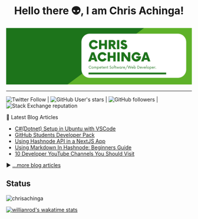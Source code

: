 <h1 align="center">
Hello there 👽, I am Chris Achinga!
</h1>

![chris-achinga](cover.png)

<hr />

![Twitter Follow](https://img.shields.io/twitter/follow/achinga_chris?style=social) | ![GitHub User's stars](https://img.shields.io/github/stars/ChrisAchinga?style=social) | ![GitHub followers](https://img.shields.io/github/followers/ChrisAchinga?style=social) | ![Stack Exchange reputation](https://img.shields.io/stackexchange/stackoverflow/r/11450095)

📘 Latest Blog Articles

<!-- BLOG-POST-LIST:START -->
- [C#(Dotnet) Setup in Ubuntu with VSCode](https://chrisdevcode.hashnode.dev/cdotnet-setup-in-ubuntu-with-vscode)
- [GitHub Students Developer Pack](https://chrisdevcode.hashnode.dev/github-students-developer-pack)
- [Using Hashnode API in a NextJS App](https://chrisdevcode.hashnode.dev/using-hashnode-api-in-a-nextjs-app)
- [Using Markdown In Hashnode: Beginners Guide](https://chrisdevcode.hashnode.dev/using-markdown-in-hashnode-beginners-guide)
- [10 Developer YouTube Channels You Should Visit](https://chrisdevcode.hashnode.dev/10-developer-youtube-channels-you-should-visit)
<!-- BLOG-POST-LIST:END -->

▶ [...more blog articles](https://chrisdevcode.hashnode.dev/)

## Status

<p><img align="center" src="https://github-readme-streak-stats.herokuapp.com/?user=chrisachinga&" alt="chrisachinga" /></p>

[![willianrod's wakatime stats](https://github-readme-stats.vercel.app/api/wakatime?username=ChrisDevCode)](https://github.com/anuraghazra/github-readme-stats)

